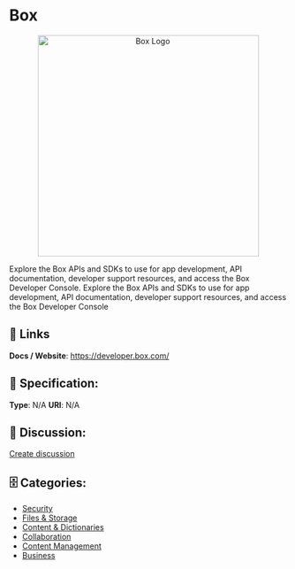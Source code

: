 # Box
<p align="center">
    <img width="400" src="https://raw.githubusercontent.com/apis-list/apis-list/main/apis/box/logo_256x256.png" alt="Box Logo"/>
</p>

Explore the Box APIs and SDKs to use for app development,
API documentation, developer support resources, and access
the Box Developer Console.  Explore the Box APIs and SDKs to use for app development,
API documentation, developer support resources, and access
the Box Developer Console

##  🔗 Links
**Docs / Website**: https://developer.box.com/

## 🧬 Specification:
**Type**: N/A
**URI**: N/A

## 💬 Discussion:
[Create discussion](https://github.com/apis-list/apis-list/discussions/new)

## 🗄️ Categories:
- [Security](https://github.com/apis-list/apis-list#security)
- [Files & Storage](https://github.com/apis-list/apis-list#files--storage)
- [Content & Dictionaries](https://github.com/apis-list/apis-list#content--dictionaries)
- [Collaboration](https://github.com/apis-list/apis-list#collaboration)
- [Content Management](https://github.com/apis-list/apis-list#content-management)
- [Business](https://github.com/apis-list/apis-list#business)



